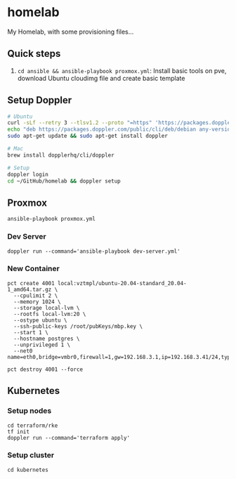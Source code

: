 # homelab

My Homelab, with some provisioning files...

## Quick steps

1. `cd ansible && ansible-playbook proxmox.yml`: Install basic tools on pve, download Ubuntu cloudimg file and create basic template

## Setup Doppler

```sh
# Ubuntu
curl -sLf --retry 3 --tlsv1.2 --proto "=https" 'https://packages.doppler.com/public/cli/gpg.DE2A7741A397C129.key' | sudo apt-key add -
echo "deb https://packages.doppler.com/public/cli/deb/debian any-version main" | sudo tee /etc/apt/sources.list.d/doppler-cli.list
sudo apt-get update && sudo apt-get install doppler

# Mac
brew install dopplerhq/cli/doppler

# Setup
doppler login
cd ~/GitHub/homelab && doppler setup
```

## Proxmox

```shell
ansible-playbook proxmox.yml
```

### Dev Server

`doppler run --command='ansible-playbook dev-server.yml'`

### New Container

```shell
pct create 4001 local:vztmpl/ubuntu-20.04-standard_20.04-1_amd64.tar.gz \
  --cpulimit 2 \
  --memory 1024 \
  --storage local-lvm \
  --rootfs local-lvm:20 \
  --ostype ubuntu \
  --ssh-public-keys /root/pubKeys/mbp.key \
  --start 1 \
  --hostname postgres \
  --unprivileged 1 \
  --net0 name=eth0,bridge=vmbr0,firewall=1,gw=192.168.3.1,ip=192.168.3.41/24,type=veth

pct destroy 4001 --force
```

## Kubernetes

### Setup nodes

```shell
cd terraform/rke
tf init
doppler run --command='terraform apply'
```

### Setup cluster

```shell
cd kubernetes

```